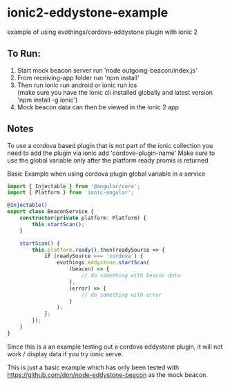 # ionic2-eddystone-example
example of using evothings/cordova-eddystone plugin with ionic 2

## To Run:
1. Start mock beacon server run 'node outgoing-beacon/index.js'
2. From receiving-app folder run 'npm install'
3. Then run ionic run android or ionic run ios  
   (make sure you have the ionic cli installed globally and latest version 'npm install -g ionic')
4. Mock beacon data can then be viewed in the ionic 2 app

## Notes
To use a cordova based plugin that is not part of the ionic collection you need to add the plugin via ionic add 'cordove-plugin-name'
Make sure to use the global variable only after the platform ready promis is returned

Basic Example when using cordova plugin global variable in a service

```typescript
import { Injectable } from '@angular/core';
import { Platform } from 'ionic-angular';

@Injectable()
export class BeaconService {
    constructor(private platform: Platform) {
        this.startScan();
    }

    startScan() {
        this.platform.ready().then(readySource => {
            if (readySource === 'cordova') {
                evothings.eddystone.startScan(
                    (beacon) => {
                        // do something with beacon data
                    },
                    (error) => {
                        // do something with error
                    }
                );
            };
        });
    }
}
```

Since this is a an example testing out a cordova eddystone plugin, it will not work / display data if you try ionic serve.

This is just a basic example which has only been tested with https://github.com/don/node-eddystone-beacon as the mock beacon. 

